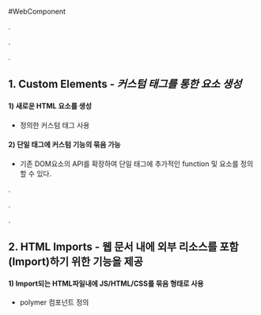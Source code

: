 #WebComponent

.

.

.

## 1. Custom Elements - *커스텀 태그를 통한 요소 생성*

#### 1) 새로운 HTML 요소를 생성

   - 정의한 커스텀 태그 사용

        <my-calendar name="calendar"></my-calendar>
        <my-develop name="develop"></my-develop>
        <my-develop-contents name="develop-contents"></my-develop-contents>

#### 2) 단일 태그에 커스텀 기능의 묶음 가능

   - 기존 DOM요소의 API를 확장하여 단일 태그에 추가적인 function 및 요소를 정의할 수 있다.

        <script>
            Polymer({
                is: 'my-photo-contents', //커스텀 태그명
                properties: {
                    photoSubject : { //태그의 확장 property 정의
                        type : String,
                        value: ""
                    }
                },
                /* 해당 커스텀 태그의 attribute가 변경 되었을 때 호출되는 콜백 */
                attributeChanged: function (attrName, oldVal, newVal) {
                    if (attrName === "class" && newVal === "iron-selected") {
                        console.log("focus get : " + this.photoSubject);
                    }
                },
                /* 태그의 확장 function 정의 */
                showPhotos: function() {
                    var photos = [
                        "./../images/photo/jiupen.png",
                        "./../images/photo/flower.png"
                    ]
                }
            });
        </script>

.

.

.


## 2. HTML Imports - 웹 문서 내에 외부 리소스를 포함(Import)하기 위한 기능을 제공

#### 1) Import되는 HTML파일내에 JS/HTML/CSS를 묶음 형태로 사용

   - polymer 컴포넌트 정의

        <dom-module id="my-develop">
            <template>
                <style include="shared-styles">
                    :host {
                        display: block;
                    }
                    ...
                </style>

                <div class="card">
                    <a on-click="clickHandler" name="develop-contents" href="/develop-contents">
                        <iron-icon class="icon" icon="brightness-5"></iron-icon>
                        <h1 class="title">Javascript</h1>
                    </a>
                </div>
            </template>

            <script>
                Polymer({
                    is: 'my-develop',
                    clickHandler: function(event) {
                        document.querySelector("my-app").subMenu = event.currentTarget.getAttribute('data-sub');
                    }
                });
            </script>
        </dom-module>

.

.

.

## 3. HTML Templates

#### 1) <template> 태그

   - template 엘리먼트는 페이지 로딩시에는 사용되지 않도록 하지만 런타임에는 인스턴스화 할 수 있다.

   - template은 비활성화된 복제가능한 DOM의 덩어리(Chunk) (숨겨진 DOM이며 렌더링되지 않는다.)

   - template안의 컨텐츠는 활성화될때까지 효과적으로 비활성화된다. (스크립트는 실행되지 않고 이미지는 로딩되지 않는 등)

.

.

.

## 4. Shadow DOM - DOM과 Style의 캡슐화

#### 1) 별도의 스코프를 갖는 DOM

   - 컴포넌트의 DOM, CSS, JS를 감추는 캡슐화(encapsulation)와 외부로부터의 간섭을 제어하는 스코프(Scope)의 분리를 제공

#### 2) Polymer에서 생성하는 모든 요소들은 shadow DOM으로 처리

   - Shadow DOM은 이러한 하나의 문서에서 특정한 DOM을 통해 복잡한 서브 DOM 트리를 대표할 수 있다.

.

.

.

***

   - Web Components & Polymer

    <http://netil.github.io/slides/webcomponent/#/23>

   - 웹 컴포넌트: 차세대 프론트엔드 웹 개발로 가는 관문(Web Component: the Gate to Next Front-end Web Developments)

    <http://html5rocksko.blogspot.kr/2014/02/mashup-web-component-evolution-of-web-development.html>